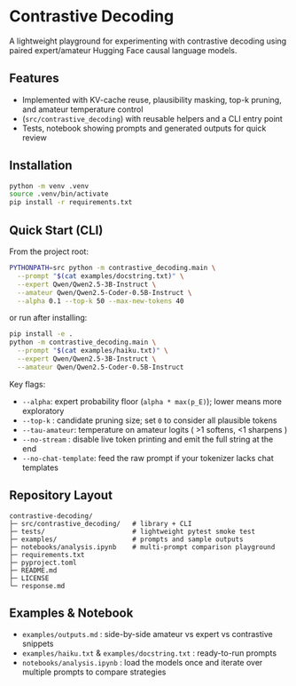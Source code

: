 # Contrastive Decoding

A lightweight playground for experimenting with contrastive decoding using paired expert/amateur Hugging Face causal language models.

## Features
- Implemented with KV-cache reuse, plausibility masking, top-k pruning, and amateur temperature control
- (`src/contrastive_decoding`) with reusable helpers and a CLI entry point
- Tests, notebook showing prompts and generated outputs for quick review

## Installation
```bash
python -m venv .venv
source .venv/bin/activate
pip install -r requirements.txt
```


## Quick Start (CLI)
From the project root:
```bash
PYTHONPATH=src python -m contrastive_decoding.main \
  --prompt "$(cat examples/docstring.txt)" \
  --expert Qwen/Qwen2.5-3B-Instruct \
  --amateur Qwen/Qwen2.5-Coder-0.5B-Instruct \
  --alpha 0.1 --top-k 50 --max-new-tokens 40

```

or run after installing:

```bash
pip install -e .
python -m contrastive_decoding.main \
  --prompt "$(cat examples/haiku.txt)" \
  --expert Qwen/Qwen2.5-3B-Instruct \
  --amateur Qwen/Qwen2.5-Coder-0.5B-Instruct
```



Key flags:
- `--alpha`: expert probability floor (`alpha * max(p_E)`); lower means more exploratory
- `--top-k` : candidate pruning size; set `0` to consider all plausible tokens
- `--tau-amateur`:  temperature on amateur logits ( >1 softens, <1 sharpens )
- `--no-stream` : disable live token printing and emit the full string at the end
- `--no-chat-template`: feed the raw prompt if your tokenizer lacks chat templates


## Repository Layout
```
contrastive-decoding/
├─ src/contrastive_decoding/   # library + CLI
├─ tests/                      # lightweight pytest smoke test
├─ examples/                   # prompts and sample outputs
├─ notebooks/analysis.ipynb    # multi-prompt comparison playground
├─ requirements.txt
├─ pyproject.toml
├─ README.md
├─ LICENSE
└─ response.md
```

## Examples & Notebook
- `examples/outputs.md` : side-by-side amateur vs expert vs contrastive snippets
- `examples/haiku.txt` & `examples/docstring.txt` : ready-to-run prompts
- `notebooks/analysis.ipynb` : load the models once and iterate over multiple prompts to compare strategies


